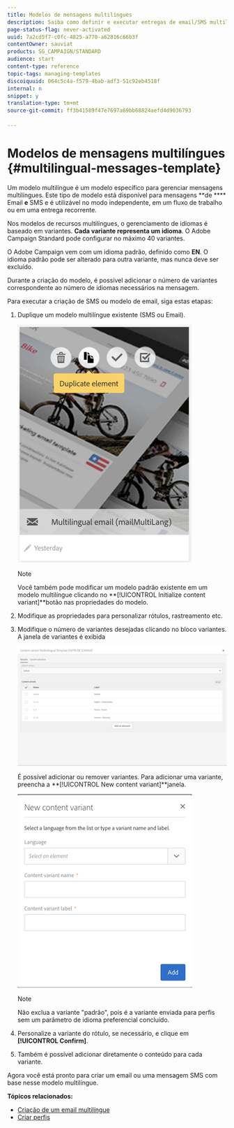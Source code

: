 ```yaml
---
title: Modelos de mensagens multilíngues
description: Saiba como definir e executar entregas de email/SMS multilíngues por meio de uma única entrega com base no idioma preferencial de seus clientes segmentados automaticamente. Relatório sobre o desempenho de cada entrega até os níveis de idioma e individual.
page-status-flag: never-activated
uuid: 7a2cd5f7-c0fc-4825-a770-a62816c66b3f
contentOwner: sauviat
products: SG_CAMPAIGN/STANDARD
audience: start
content-type: reference
topic-tags: managing-templates
discoiquuid: 064c5c4a-f579-4bab-adf3-51c92eb4518f
internal: n
snippet: y
translation-type: tm+mt
source-git-commit: ff3b41589f47e7697a69bb68824aefd4d9036793

---
```



# Modelos de mensagens multilíngues {#multilingual-messages-template}

Um modelo multilíngue é um modelo específico para gerenciar mensagens multilíngues. Este tipo de modelo está disponível para mensagens **de **** Email **e** SMS e é utilizável no modo independente, em um fluxo de trabalho ou em uma entrega recorrente.

Nos modelos de recursos multilíngues, o gerenciamento de idiomas é baseado em variantes. **Cada variante representa um idioma**. O Adobe Campaign Standard pode configurar no máximo 40 variantes.

O Adobe Campaign vem com um idioma padrão, definido como **EN**. O idioma padrão pode ser alterado para outra variante, mas nunca deve ser excluído.

Durante a criação do modelo, é possível adicionar o número de variantes correspondente ao número de idiomas necessários na mensagem.

Para executar a criação de SMS ou modelo de email, siga estas etapas:

1. Duplique um modelo multilíngue existente (SMS ou Email).

   ![](assets/multi_template_duplicate.png)

   >[!NOTE]
   >
   >Você também pode modificar um modelo padrão existente em um modelo multilíngue clicando no **[!UICONTROL Initialize content variant]**botão nas propriedades do modelo.

1. Modifique as propriedades para personalizar rótulos, rastreamento etc.
1. Modifique o número de variantes desejadas clicando no bloco variantes. A janela de variantes é exibida

   ![](assets/multi_template_variants.png)

   É possível adicionar ou remover variantes. Para adicionar uma variante, preencha a **[!UICONTROL New content variant]**janela.

   ![](assets/multi_template_newvariant.png)

   >[!NOTE]
   >
   >Não exclua a variante &quot;padrão&quot;, pois é a variante enviada para perfis sem um parâmetro de idioma preferencial concluído.

1. Personalize a variante do rótulo, se necessário, e clique em **[!UICONTROL Confirm]**.
1. Também é possível adicionar diretamente o conteúdo para cada variante.

Agora você está pronto para criar um email ou uma mensagem SMS com base nesse modelo multilíngue.

**Tópicos relacionados:**

* [Criação de um email multilíngue](../../channels/using/creating-a-multilingual-email.md)
* [Criar perfis](../../audiences/using/creating-profiles.md)
